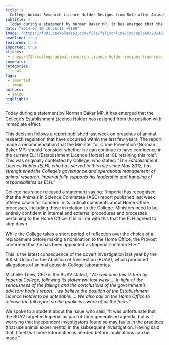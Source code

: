 ```yaml
---
title: >
  College Animal Research Licence Holder Resigns from Role after Animals in Science Committee Report
subtitle: >
  Today during a statement by Norman Baker MP, it has emerged that the College’s Establishment Licence Holder has resigned from the position with immediate effect.
date: "2014-07-10 16:56:11 +0100"
image: "https://f001.backblazeb2.com/file/felixonline/img/upload/201405160244-jal08-1576_news_college_logo_entrance_web.jpg"
headline: true
featured: true
imported: true
aliases:
 - /news/4724/college-animal-research-licence-holder-resigns-from-role-after-animals-in-science-committee-report
comments:
categories:
 - news
tags:
 - imported
 - image
authors:
 - jal08
highlights:
---
```


Today during a statement by Norman Baker MP, it has emerged that the College’s Establishment Licence Holder has resigned from the position with immediate effect.

This decision follows a report published last week on breaches of animal research regulation that have occurred within the last few years. The report made a recommendation that the Minister for Crime Prevention (Norman Baker MP) should “consider whether he can continue to have confidence in the current ELH [Establishment Licence Holder] at ICL retaining this role”. This was originally contested by College, who stated: “_The Establishment Licence Holder (ELH), who has served in this role since May 2012, has strengthened the College’s governance and operational management of animal research. Imperial fully supports his leadership and handling of responsibilities as ELH.”_

College has since released a statement saying: “Imperial has recognised that the Animals in Science Committee (ASC) report published last week offered cause for concern in its critical comments about Home Office processes, including those in relation to the College. Ministers need to be entirely confident in internal and external procedures and processes pertaining to the Home Office. It is in line with this that the ELH agreed to step down.

While the College takes a short period of reflection over the choice of a replacement before making a nomination to the Home Office, the Provost confirmed that he has been appointed as Imperial’s interim ELH.“

This is the latest consequence of the covert investigation last year by the British Union for the Abolition of Vivisection (BUAV), which produced allegations of animal abuse in College laboratories.

Michelle Thew, CEO is the BUAV stated, “_We welcome this U-turn by Imperial College, following its statement last week…. In light of the seriousness of the failings and the conclusions of the government’s advisory body’s report… we believe the position of the Establishment Licence Holder to be untenable. ... We also call on the Home Office to release the full report so the public is aware of all the facts.”_

We spoke to a student about the issue who said, ”It was unfortunate that the BUAV targeted Imperial as part of their generalised agenda, but is it worrying that independent investigators found so may faults in the practices (that use animal experiments) in the subsequent investigation. Having said that, I feel that more information is needed before implications can be made."
